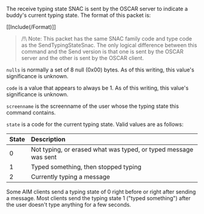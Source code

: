 The receive typing state SNAC is sent by the OSCAR server to indicate a buddy's current typing state. The format of this packet is:

[[Include(/Format)]]

> /!\ Note: This packet has the same SNAC family code and type code as the SendTypingStateSnac. The only logical difference between this command and the Send version is that one is sent by the OSCAR server and the other is sent by the OSCAR client.

`nulls` is normally a set of 8 null (0x00) bytes. As of this writing, this value's significance is unknown.

`code` is a value that appears to always be 1. As of this writing, this value's significance is unknown.

`screenname` is the screenname of the user whose the typing state this command contains.

`state` is a code for the current typing state. Valid values are as follows:

| State | Description |
|:------|:------------|
| 0     | Not typing, or erased what was typed, or typed message was sent |
| 1     | Typed something, then stopped typing |
| 2     | Currently typing a message |

Some AIM clients send a typing state of 0 right before or right after sending a message. Most clients send the typing state 1 ("typed something") after the user doesn't type anything for a few seconds.